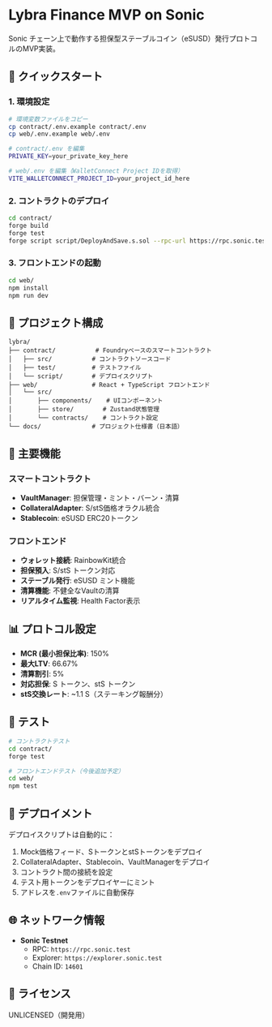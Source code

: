 # Lybra Finance MVP on Sonic

Sonic チェーン上で動作する担保型ステーブルコイン（eSUSD）発行プロトコルのMVP実装。

## 🚀 クイックスタート

### 1. 環境設定

```bash
# 環境変数ファイルをコピー
cp contract/.env.example contract/.env
cp web/.env.example web/.env

# contract/.env を編集
PRIVATE_KEY=your_private_key_here

# web/.env を編集（WalletConnect Project IDを取得）
VITE_WALLETCONNECT_PROJECT_ID=your_project_id_here
```

### 2. コントラクトのデプロイ

```bash
cd contract/
forge build
forge test
forge script script/DeployAndSave.s.sol --rpc-url https://rpc.sonic.test --broadcast
```

### 3. フロントエンドの起動

```bash
cd web/
npm install
npm run dev
```

## 📁 プロジェクト構成

```
lybra/
├── contract/           # Foundryベースのスマートコントラクト
│   ├── src/           # コントラクトソースコード
│   ├── test/          # テストファイル
│   └── script/        # デプロイスクリプト
├── web/               # React + TypeScript フロントエンド
│   └── src/
│       ├── components/    # UIコンポーネント
│       ├── store/        # Zustand状態管理
│       └── contracts/    # コントラクト設定
└── docs/              # プロジェクト仕様書（日本語）
```

## 🔧 主要機能

### スマートコントラクト
- **VaultManager**: 担保管理・ミント・バーン・清算
- **CollateralAdapter**: S/stS価格オラクル統合
- **Stablecoin**: eSUSD ERC20トークン

### フロントエンド
- **ウォレット接続**: RainbowKit統合
- **担保預入**: S/stS トークン対応
- **ステーブル発行**: eSUSD ミント機能
- **清算機能**: 不健全なVaultの清算
- **リアルタイム監視**: Health Factor表示

## 📊 プロトコル設定

- **MCR (最小担保比率)**: 150%
- **最大LTV**: 66.67%
- **清算割引**: 5%
- **対応担保**: S トークン、stS トークン
- **stS交換レート**: ~1.1 S（ステーキング報酬分）

## 🧪 テスト

```bash
# コントラクトテスト
cd contract/
forge test

# フロントエンドテスト（今後追加予定）
cd web/
npm test
```

## 🚢 デプロイメント

デプロイスクリプトは自動的に：
1. Mock価格フィード、SトークンとstSトークンをデプロイ
2. CollateralAdapter、Stablecoin、VaultManagerをデプロイ
3. コントラクト間の接続を設定
4. テスト用トークンをデプロイヤーにミント
5. アドレスを`.env`ファイルに自動保存

## 🌐 ネットワーク情報

- **Sonic Testnet**
  - RPC: `https://rpc.sonic.test`
  - Explorer: `https://explorer.sonic.test`
  - Chain ID: `14601`

## 📝 ライセンス

UNLICENSED（開発用）